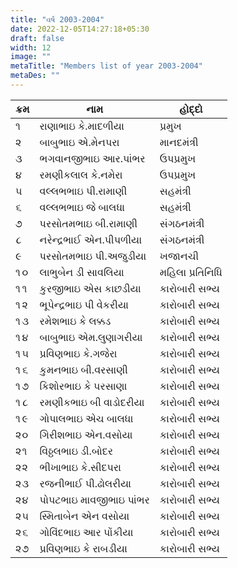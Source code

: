 ```yaml
---
title: "વર્ષ 2003-2004"
date: 2022-12-05T14:27:18+05:30
draft: false
width: 12
image: ""
metaTitle: "Members list of year 2003-2004"
metaDes: ""
---
```


| ક્રમ | નામ | હોદ્દો |
| --- | --- | --- |
| ૧ | રાણાભાઇ કે.માદળીયા | પ્રમુખ |
| ૨ | બાબુભાઇ એ.મેનપરા | માનદમંત્રી |
| ૩ | ભગવાનજીભાઇ આર.પાંભર | ઉપપ્રમુખ |
| ૪ | રમણીકલાલ કે.નમેરા | ઉપપ્રમુખ |
| ૫ | વલ્લભભાઇ પી.રામાણી | સહમંત્રી |
| ૬ | વલ્લભભાઇ જે બાલધા | સહમંત્રી |
| ૭ | પરસોતમભાઇ બી.રામાણી | સંગઠનમંત્રી |
| ૮ | નરેન્દ્રભાઈ એન.પીપળીયા | સંગઠનમંત્રી |
| ૯ | પરસોતમભાઇ પી.અજુડીયા | ખજાનચી |
| ૧૦ | લાભુબેન ડી સાવલિયા | મહિલા પ્રતિનિધિ |
| ૧૧ | કુરજીભાઇ એસ કાછડીયા | કારોબારી સભ્ય |
| ૧૨ | ભૂપેન્દ્રભાઇ પી વેકરીયા | કારોબારી સભ્ય |
| ૧૩ | રમેશભાઇ કે લક્કડ | કારોબારી સભ્ય |
| ૧૪ | બાબુભાઇ એમ.લુણાગરીયા | કારોબારી સભ્ય |
| ૧૫ | પ્રવિણભાઇ કે.ગજેરા | કારોબારી સભ્ય |
| ૧૬ | કુમનભાઇ બી.વરસાણી | કારોબારી સભ્ય |
| ૧૭ | કિશોરભાઇ કે પરસાણા | કારોબારી સભ્ય |
| ૧૮ | રમણીકભાઇ બી વાડોદરીયા | કારોબારી સભ્ય |
| ૧૯ | ગોપાલભાઇ એચ બાલધા | કારોબારી સભ્ય |
| ૨૦ | ગિરીશભાઇ એન.વસોયા | કારોબારી સભ્ય |
| ૨૧ | વિઠ્ઠલભાઇ ડી.બોદર | કારોબારી સભ્ય |
| ૨૨ | ભીખાભાઇ કે.સીદપરા | કારોબારી સભ્ય |
| ૨૩ | રજનીભાઈ પી.ઢોલરીયા | કારોબારી સભ્ય |
| ૨૪ | પોપટભાઇ માવજીભાઇ પાંભર | કારોબારી સભ્ય |
| ૨૫ | સ્મિતાબેન એન વસોયા | કારોબારી સભ્ય |
| ૨૬ | ગોવિંદભાઇ આર પોંકીયા | કારોબારી સભ્ય |
| ૨૭ | પ્રવિણભાઇ કે રાબડીયા | કારોબારી સભ્ય |
